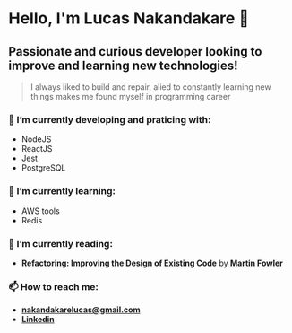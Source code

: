 # Hello, I'm Lucas Nakandakare 👋

## Passionate and curious developer looking to improve and learning new technologies!


> I always liked to build and repair, alied to constantly learning new things makes me found myself in programming career

### 🔭 I’m currently developing and praticing with:
  - NodeJS
  - ReactJS
  - Jest
  - PostgreSQL

### 🌱 I’m currently learning:
  - AWS tools
  - Redis

### :book: I’m currently reading:
  - **Refactoring: Improving the Design of Existing Code** by **Martin Fowler**



### 📫 How to reach me:
  - **nakandakarelucas@gmail.com**
  - **[Linkedin](https://www.linkedin.com/in/lucas-nakandakare/)**
<!--
**lhnakan/lhnakan** is a ✨ _special_ ✨ repository because its `README.md` (this file) appears on your GitHub profile.

Here are some ideas to get you started:

- 🔭 I’m currently working on ...
- 🌱 I’m currently learning ...
- 👯 I’m looking to collaborate on ...
- 🤔 I’m looking for help with ...
- 💬 Ask me about ...
- 📫 How to reach me: ...
- 😄 Pronouns: ...
- ⚡ Fun fact: ...
-->

